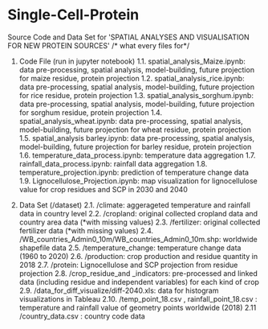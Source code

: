 # Single-Cell-Protein
Source Code and Data Set for 'SPATIAL ANALYSES AND VISUALISATION FOR NEW PROTEIN SOURCES'
/* what every files for*/

1. Code File (run in jupyter notebook)
1.1.  spatial_analysis_Maize.ipynb:   data pre-processing, spatial analysis, model-building, future projection for maize residue, protein projection
1.2.  spatial_analysis_rice.ipynb:   data pre-processing, spatial analysis, model-building, future projection for rice residue, protein projection
1.3.  spatial_analysis_sorghum.ipynb:   data pre-processing, spatial analysis, model-building, future projection for sorghum residue, protein projection
1.4.  spatial_analysis_wheat.ipynb:   data pre-processing, spatial analysis, model-building, future projection for wheat residue, protein projection
1.5.  spatial_analysis barley.ipynb:   data pre-processing, spatial analysis, model-building, future projection for barley residue, protein projection
1.6.  temperature_data_process.ipynb:    temperature data aggregation
1.7.  rainfall_data_process.ipynb:  rainfall data aggregation
1.8. temperature_projection.ipynb:   prediction of temperature change data
1.9. Lignocellulose_Projection.ipynb:   map visualization for lignocellulose value for crop residues and SCP in 2030 and 2040



2. Data Set (/dataset)
2.1.  /climate:                                                      aggerageted temperature and rainfall data in country level
2.2.  /cropland:                                                   original collected cropland data and country area data (*with missing values) 
2.3.  /fertilizer:                                                    original collected fertilizer data (*with missing values)
2.4.  /WB_countries_Admin0_10m/WB_countries_Admin0_10m.shp:      worldwide shapefile data
2.5.  /temperature_change:                                temperature change data (1960 to 2020)
2.6.  /production:                                                crop production and residue quantity in 2018
2.7.  /protein:                                                      Lignocellulose and SCP projection from residue projection
2.8.  /crop_residue_and _indicators:                   pre-processed and linked data (including residue and independent variables) for each kind of crop
2.9.  /data_for_diff_visualize/diff-2040.xls:         data for histogram visualizations in Tableau
2.10. /temp_point_18.csv , rainfall_point_18.csv :        temperature and rainfall value of geometry points worldwide (2018)
2.11  /country_data.csv :                                               country code data
